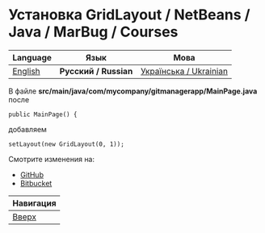 # Установка GridLayout / NetBeans / Java / MarBug / Courses

| Language | Язык | Мова |
| -------- | ---- | ---- |
| [English](README.md) | **Русский / Russian** | [Українська / Ukrainian](README.uk.md) |

В файле **src/main/java/com/mycompany/gitmanagerapp/MainPage.java** после

    public MainPage() {

добавляем

    setLayout(new GridLayout(0, 1));

Смотрите изменения на:

* [GitHub](https://github.com/marbug/courses-marbug-java/compare/v4.1_add-path-input...v4.2_set-grid-layout)
* [Bitbucket](https://bitbucket.org/marbug/courses-marbug-java/branches/compare/v4.2_set-grid-layout%0Dv4.1_add-path-input#diff)

| Навигация                |
| ------------------------ |
| [Вверх](../README.ru.md) |
